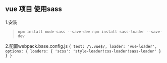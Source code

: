 ## vue 项目 使用sass
1.安装
> `npm install node-sass --save-dev
npm install sass-loader --save-dev`

2.配置webpack.base.config.js
`{
    test: /\.vue$/,
    loader: 'vue-loader',
    options: {
      loaders: {
        'scss': 'style-loader!css-loader!sass-loader'
      }
    }
  }`
